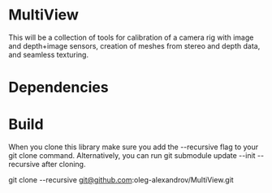 # MultiView

This will be a collection of tools for calibration of a camera rig with image and depth+image sensors, creation of meshes from stereo and depth data, and seamless texturing.

# Dependencies

# Build

When you clone this library make sure you add the --recursive flag to
your git clone command. Alternatively, you can run git submodule
update --init --recursive after cloning.

git clone --recursive git@github.com:oleg-alexandrov/MultiView.git
